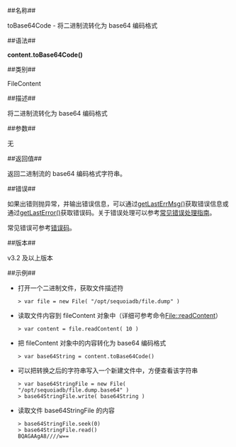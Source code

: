 ##名称##

toBase64Code - 将二进制流转化为 base64 编码格式

##语法##

**content.toBase64Code()**

##类别##

FileContent

##描述##

将二进制流转化为 base64 编码格式

##参数##

无

##返回值##

返回二进制流的 base64 编码格式字符串。

##错误##

如果出错则抛异常，并输出错误信息，可以通过[getLastErrMsg()](manual/Manual/Sequoiadb_Command/Global/getLastErrMsg.md)获取错误信息或通过[getLastError()](manual/Manual/Sequoiadb_Command/Global/getLastError.md)获取错误码。关于错误处理可以参考[常见错误处理指南](manual/FAQ/faq_sdb.md)。

常见错误可参考[错误码](manual/Manual/Sequoiadb_error_code.md)。

##版本##

v3.2 及以上版本

##示例##

* 打开一个二进制文件，获取文件描述符

    ```lang-javascript
    > var file = new File( "/opt/sequoiadb/file.dump" )
    ```

* 读取文件内容到 fileContent 对象中（详细可参考命令[File::readContent](manual/Manual/Sequoiadb_Command/File/readContent.md)）
  
    ```lang-javascript
    > var content = file.readContent( 10 )
    ```

* 把 fileContent 对象中的内容转化为 base64 编码格式

    ```lang-javascript
    > var base64String = content.toBase64Code()
    ```

* 可以把转换之后的字符串写入一个新建文件中，方便查看该字符串

    ```lang-javascript
    > var base64StringFile = new File( "/opt/sequoiadb/file.dump.base64" ) 
    > base64StringFile.write( base64String )
    ```

* 读取文件 base64StringFile 的内容

    ```lang-javascript
    > base64StringFile.seek(0)
    > base64StringFile.read()
    BQAGAAgA8////w==
    ```
